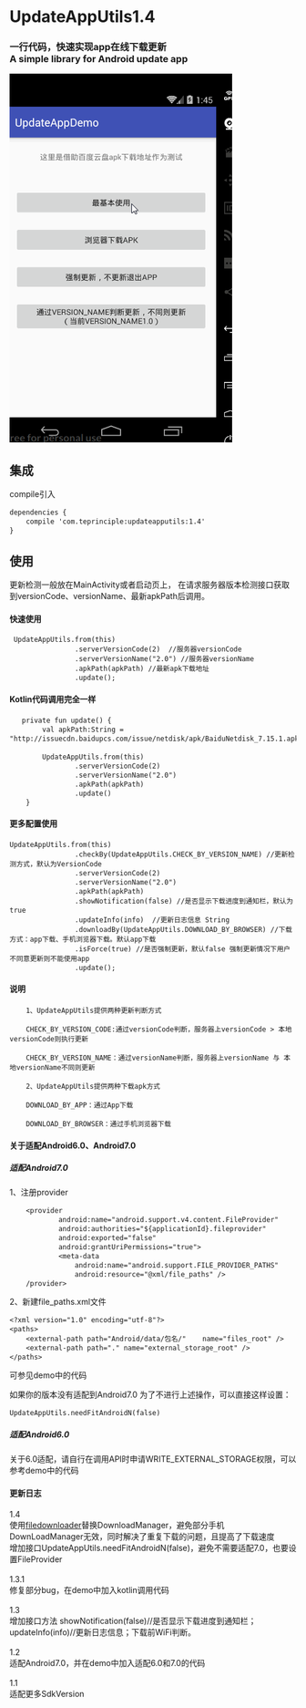 # UpdateAppUtils1.4
### 一行代码，快速实现app在线下载更新<br>  A simple library for Android update app


![](update.gif)



## 集成
compile引入
```
dependencies {
    compile 'com.teprinciple:updateapputils:1.4'
}
```

## 使用
更新检测一般放在MainActivity或者启动页上，
在请求服务器版本检测接口获取到versionCode、versionName、最新apkPath后调用。






#### 快速使用
```
 UpdateAppUtils.from(this)
                .serverVersionCode(2)  //服务器versionCode
                .serverVersionName("2.0") //服务器versionName
                .apkPath(apkPath) //最新apk下载地址
                .update();
```

#### Kotlin代码调用完全一样
```
   private fun update() {
        val apkPath:String = "http://issuecdn.baidupcs.com/issue/netdisk/apk/BaiduNetdisk_7.15.1.apk"

        UpdateAppUtils.from(this)
                .serverVersionCode(2)
                .serverVersionName("2.0")
                .apkPath(apkPath)
                .update()
    }

```



#### 更多配置使用
```
UpdateAppUtils.from(this)
                .checkBy(UpdateAppUtils.CHECK_BY_VERSION_NAME) //更新检测方式，默认为VersionCode
                .serverVersionCode(2)
                .serverVersionName("2.0")
                .apkPath(apkPath)
                .showNotification(false) //是否显示下载进度到通知栏，默认为true
                .updateInfo(info)  //更新日志信息 String
                .downloadBy(UpdateAppUtils.DOWNLOAD_BY_BROWSER) //下载方式：app下载、手机浏览器下载。默认app下载
                .isForce(true) //是否强制更新，默认false 强制更新情况下用户不同意更新则不能使用app
                .update();
```

#### 说明
```
    1、UpdateAppUtils提供两种更新判断方式

    CHECK_BY_VERSION_CODE:通过versionCode判断，服务器上versionCode > 本地versionCode则执行更新

    CHECK_BY_VERSION_NAME：通过versionName判断，服务器上versionName 与 本地versionName不同则更新

    2、UpdateAppUtils提供两种下载apk方式

    DOWNLOAD_BY_APP：通过App下载

    DOWNLOAD_BY_BROWSER：通过手机浏览器下载

```

#### 关于适配Android6.0、Android7.0

##### 适配Android7.0

1、注册provider
```
    <provider
            android:name="android.support.v4.content.FileProvider"
            android:authorities="${applicationId}.fileprovider"
            android:exported="false"
            android:grantUriPermissions="true">
            <meta-data
                android:name="android.support.FILE_PROVIDER_PATHS"
                android:resource="@xml/file_paths" />
    /provider>
```
2、新建file_paths.xml文件
```
<?xml version="1.0" encoding="utf-8"?>
<paths>
    <external-path path="Android/data/包名/"    name="files_root" />
    <external-path path="." name="external_storage_root" />
</paths>
```
可参见demo中的代码

如果你的版本没有适配到Android7.0 为了不进行上述操作，可以直接这样设置：

```
UpdateAppUtils.needFitAndroidN(false)
```


##### 适配Android6.0
关于6.0适配，请自行在调用API时申请WRITE_EXTERNAL_STORAGE权限，可以参考demo中的代码



#### 更新日志
1.4<br>
使用[filedownloader](https://github.com/lingochamp/FileDownloader)替换DownloadManager，避免部分手机DownLoadManager无效，同时解决了重复下载的问题，且提高了下载速度<br>
增加接口UpdateAppUtils.needFitAndroidN(false)，避免不需要适配7.0，也要设置FileProvider<br>
<br>1.3.1<br>
修复部分bug，在demo中加入kotlin调用代码<br>
<br>1.3<br>
增加接口方法 showNotification(false)//是否显示下载进度到通知栏；<br>updateInfo(info)//更新日志信息；下载前WiFi判断。<br>
<br>1.2<br>
适配Android7.0，并在demo中加入适配6.0和7.0的代码<br>
<br>1.1<br>
适配更多SdkVersion